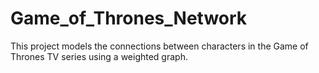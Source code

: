 # Game_of_Thrones_Network
 This project models the connections between characters in the Game of Thrones TV series using a weighted graph.
